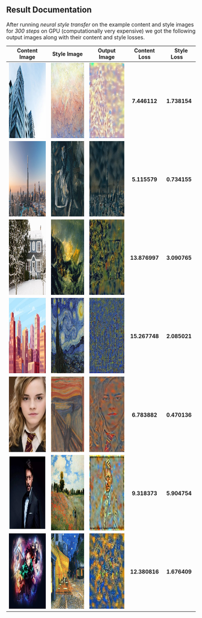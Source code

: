 ## Result Documentation
After running *neural style transfer* on the example content and style images for *300 steps* on GPU (computationally very expensive) we got the following output images along with their content and style losses.

Content Image | Style Image | Output Image | Content Loss | &nbsp;&nbsp; Style Loss &nbsp;&nbsp; |
:-------------: | :---------: | :-----: | :-----: | :-----: |
<img src="results/input/content2.jpeg" height=200 width=200>| <img src="results/input/style2.jpg" height=200 width=200>| <img src="results/output/result2.jpg" height=200 width=200> | **7.446112** | **1.738154** |
<img src="results/input/content3.jpg" height=200 width=200>| <img src="results/input/style3.jpg" height=200 width=200>| <img src="results/output/result3.jpg" height=200 width=200> | **5.115579** | **0.734155** |
<img src="results/input/content7.jpg" height=200 width=200>| <img src="results/input/style7.jpg" height=200 width=200>| <img src="results/output/result7.jpg" height=200 width=200> | **13.876997** | **3.090765** |
<img src="results/input/content4.jpg" height=200 width=200>| <img src="results/input/style4.jpg" height=200 width=200>| <img src="results/output/result4.jpg" height=200 width=200> | **15.267748** | **2.085021** |
<img src="results/input/content6.jpg" height=200 width=200>| <img src="results/input/style6.jpg" height=200 width=200>| <img src="results/output/result6.jpg" height=200 width=200> | **6.783882** | **0.470136** |
<img src="results/input/content5.jpg" height=200 width=200>| <img src="results/input/style5.jpg" height=200 width=200>| <img src="results/output/result5.jpg" height=200 width=200> | **9.318373** | **5.904754** |
<img src="results/input/content.jpg" height=200 width=200>| <img src="results/input/style.jpg" height=200 width=200>| <img src="results/output/result.jpeg" height=200 width=200> | **12.380816** | **1.676409** |
